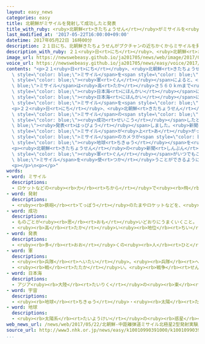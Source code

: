 ```yaml
---
layout: easy_news
categories: easy
title: 北朝鮮がミサイルを発射して成功したと発表
title_with_ruby: <ruby>北朝鮮<rt>きたちょうせん</rt></ruby>がミサイルを<ruby>発射<rt>はっしゃ</rt></ruby>して<ruby>成功<rt>せいこう</rt></ruby>したと<ruby>発表<rt>はっぴょう</rt></ruby>
last_modified_at: '2017-05-22T16:00:00+09:00'
datetime: 2017年05月22日 16時00分
description: ２１日にち、北朝鮮きたちょうせんがプクチャンの近ちかくからミサイルを発射はっしゃしました。
description_with_ruby: ２１<ruby>日<rt>にち</rt></ruby>、<ruby>北朝鮮<rt>きたちょうせん</rt></ruby>がプクチャンの<ruby>近<rt>ちか</rt></ruby>くからミサイルを<ruby>発射<rt>はっしゃ</rt></ruby>しました。
image_url: https://newswebeasy.github.io/ja201705/news/web/image/2017/05/22/k10010990391000.jpg
voice_url: https://newswebeasy.github.io/ja201705/news/easy/voice/2017/05/22/k10010990391000.mp3
contents: "<p>２１<ruby>日<rt>にち</rt></ruby>、<ruby>北朝鮮<rt>きたちょうせん</rt></ruby>がプクチャンの<ruby>近<rt>ちか</rt></ruby>くから<span\
  \ style=\"color: blue;\">ミサイル</span>を<span style=\"color: blue;\"><ruby>発射<rt>はっしゃ</rt></ruby></span>しました。<ruby>韓国<rt>かんこく</rt></ruby>の<span\
  \ style=\"color: blue;\"><ruby>軍<rt>ぐん</rt></ruby></span>によると、<span style=\"color:\
  \ blue;\">ミサイル</span>は<ruby>高<rt>たか</rt></ruby>さ５６０ｋｍまで<ruby>上<rt>あ</rt></ruby>がったあと５００ｋｍ<ruby>以上<rt>いじょう</rt></ruby><ruby>飛<rt>と</rt></ruby>んで、<span\
  \ style=\"color: blue;\"><ruby>日本海<rt>にほんかい</rt></ruby></span>に<ruby>落<rt>お</rt></ruby>ちました。<ruby>北朝鮮<rt>きたちょうせん</rt></ruby>は１<ruby>週間<rt>しゅうかん</rt></ruby><ruby>前<rt>まえ</rt></ruby>にも<span\
  \ style=\"color: blue;\"><ruby>日本海<rt>にほんかい</rt></ruby></span>に<ruby>向<rt>む</rt></ruby>かって<span\
  \ style=\"color: blue;\">ミサイル</span>を<span style=\"color: blue;\"><ruby>発射<rt>はっしゃ</rt></ruby></span>しています。</p>\n\
  <p>２２<ruby>日<rt>にち</rt></ruby>、<ruby>北朝鮮<rt>きたちょうせん</rt></ruby>は２１<ruby>日<rt>にち</rt></ruby>に<span\
  \ style=\"color: blue;\">ミサイル</span>の<span style=\"color: blue;\"><ruby>発射<rt>はっしゃ</rt></ruby></span>にまた<span\
  \ style=\"color: blue;\"><ruby>成功<rt>せいこう</rt></ruby></span>したと<span style=\"color:\
  \ blue;\"><ruby>発表<rt>はっぴょう</rt></ruby></span>しました。<ruby>新聞<rt>しんぶん</rt></ruby>には<span\
  \ style=\"color: blue;\">ミサイル</span>が<ruby>上<rt>あ</rt></ruby>がっていく<ruby>写真<rt>しゃしん</rt></ruby>や、<span\
  \ style=\"color: blue;\">ミサイル</span>のカメラが<span style=\"color: blue;\"><ruby>宇宙<rt>うちゅう</rt></ruby></span>から<span\
  \ style=\"color: blue;\"><ruby>地球<rt>ちきゅう</rt></ruby></span>を<ruby>撮<rt>と</rt></ruby>ったという<ruby>写真<rt>しゃしん</rt></ruby>が<ruby>出<rt>で</rt></ruby>ました。</p>\n\
  <p><ruby>北朝鮮<rt>きたちょうせん</rt></ruby>の<ruby>新聞<rt>しんぶん</rt></ruby>によると、キム・ジョンウン<ruby>朝鮮労働党委員長<rt>ちょうせんろうどうとういいんちょう</rt></ruby>は、<span\
  \ style=\"color: blue;\"><ruby>軍<rt>ぐん</rt></ruby></span>がいつでもこの<span style=\"color:\
  \ blue;\">ミサイル</span>を<ruby>使<rt>つか</rt></ruby>うことができるようにたくさん<ruby>作<rt>つく</rt></ruby>れと<ruby>言<rt>い</rt></ruby>いました。</p>\n\
  <p></p>\n<p></p>"
words:
- word: ミサイル
  descriptions:
  - ロケットなどの<ruby><rb>力</rb><rt>ちから</rt></ruby>で<ruby><rb>飛</rb><rt>と</rt></ruby>び、<ruby><rb>誘導</rb><rt>ゆうどう</rt></ruby><ruby><rb>装置</rb><rt>そうち</rt></ruby>によって、<ruby><rb>目標</rb><rt>もくひょう</rt></ruby>をとらえる<ruby><rb>爆弾</rb><rt>ばくだん</rt></ruby>。<ruby><rb>誘導弾</rb><rt>ゆうどうだん</rt></ruby>。
- word: 発射
  descriptions:
  - <ruby><rb>鉄砲</rb><rt>てっぽう</rt></ruby>のたまやロケットなどを、<ruby><rb>打</rb><rt>う</rt></ruby>ち<ruby><rb>出</rb><rt>だ</rt></ruby>すこと。
- word: 成功
  descriptions:
  - ものごとが<ruby><rb>思</rb><rt>おも</rt></ruby>いどおりにうまくいくこと。
  - <ruby><rb>高</rb><rt>たか</rt></ruby>い<ruby><rb>地位</rb><rt>ちい</rt></ruby>や<ruby><rb>財産</rb><rt>ざいさん</rt></ruby>を<ruby><rb>得</rb><rt>え</rt></ruby>ること。
- word: 発表
  descriptions:
  - <ruby><rb>多</rb><rt>おお</rt></ruby>くの<ruby><rb>人</rb><rt>ひと</rt></ruby>に<ruby><rb>広</rb><rt>ひろ</rt></ruby>く<ruby><rb>知</rb><rt>し</rt></ruby>らせること。
- word: 軍
  descriptions:
  - <ruby><rb>兵隊</rb><rt>へいたい</rt></ruby>。<ruby><rb>兵隊</rb><rt>へいたい</rt></ruby>の<ruby><rb>集</rb><rt>あつ</rt></ruby>まり。
  - <ruby><rb>戦</rb><rt>たたか</rt></ruby>い。<ruby><rb>戦争</rb><rt>せんそう</rt></ruby>。
- word: 日本海
  descriptions:
  - アジア<ruby><rb>大陸</rb><rt>たいりく</rt></ruby>の<ruby><rb>東</rb><rt>ひがし</rt></ruby>と<ruby><rb>日本列島</rb><rt>にほんれっとう</rt></ruby>にはさまれた<ruby><rb>海</rb><rt>うみ</rt></ruby>。
- word: 宇宙
  descriptions:
  - <ruby><rb>地球</rb><rt>ちきゅう</rt></ruby>・<ruby><rb>太陽</rb><rt>たいよう</rt></ruby>・<ruby><rb>星</rb><rt>ほし</rt></ruby>などのある、<ruby><rb>果</rb><rt>は</rt></ruby>てしなく<ruby><rb>広</rb><rt>ひろ</rt></ruby>い<ruby><rb>空間</rb><rt>くうかん</rt></ruby>のこと。<ruby><rb>地球</rb><rt>ちきゅう</rt></ruby>は<ruby><rb>太陽</rb><rt>たいよう</rt></ruby>を<ruby><rb>中心</rb><rt>ちゅうしん</rt></ruby>にして<ruby><rb>銀河系宇宙</rb><rt>ぎんがけいうちゅう</rt></ruby>にあり、この<ruby><rb>銀河系宇宙</rb><rt>ぎんがけいうちゅう</rt></ruby>のようなものがたくさん<ruby><rb>集</rb><rt>あつ</rt></ruby>まって<ruby><rb>宇宙</rb><rt>うちゅう</rt></ruby>を<ruby><rb>作</rb><rt>つく</rt></ruby>っている。
- word: 地球
  descriptions:
  - <ruby><rb>太陽系</rb><rt>たいようけい</rt></ruby>の<ruby><rb>惑星</rb><rt>わくせい</rt></ruby>の<ruby><rb>一</rb><rt>ひと</rt></ruby>つ。<ruby><rb>太陽</rb><rt>たいよう</rt></ruby>から<ruby><rb>三番</rb><rt>さんばん</rt></ruby>めの<ruby><rb>星</rb><rt>ほし</rt></ruby>で、わたしたちが<ruby><rb>住</rb><rt>す</rt></ruby>んでいる<ruby><rb>天体</rb><rt>てんたい</rt></ruby>。<ruby><rb>自分</rb><rt>じぶん</rt></ruby>で<ruby><rb>回</rb><rt>まわ</rt></ruby>りながら（<ruby><rb>自転</rb><rt>じてん</rt></ruby>）、さらに<ruby><rb>太陽</rb><rt>たいよう</rt></ruby>の<ruby><rb>周</rb><rt>まわ</rt></ruby>りを三六五<ruby><rb>日</rb><rt>にち</rt></ruby>で<ruby><rb>回</rb><rt>まわ</rt></ruby>っている（<ruby><rb>公転</rb><rt>こうてん</rt></ruby>）。
web_news_url: /news/web/2017/05/22/北朝鮮-中距離弾道ミサイル北極星2型発射実験成功と発表/
source_url: http://www3.nhk.or.jp/news/easy/k10010990391000/k10010990391000.html
...
```


